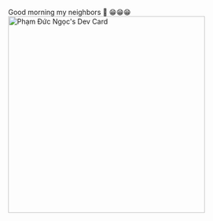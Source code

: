 Good morning my neighbors 👋 😁😁😁
<a href="https://app.daily.dev/phamdngoc"><img src="https://api.daily.dev/devcards/e6e7794c5aad474e8a9456e69972ecd6.png?r=0nm" width="400" alt="Phạm Đức Ngọc's Dev Card"/></a>
